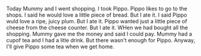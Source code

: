 Today Mummy and I went shopping.
I took Pippo.
Pippo likes to go to the shops.
I said he would love a little piece of bread.
But I ate it.
I said Pippo wuld love a ripe, juicy plum.
But I ate it.
Pippo wanted just a little piece of cheese from the cheese counter.
But I ate it.
WHen we had bought all the shopping.
Mummy gave me the money and said I could pay.
Mummy had a cupof tea and I had a litle drink.
But there wasn't enough for Pippo.
Anyway, I'll give Pippo some tea when we get home.
